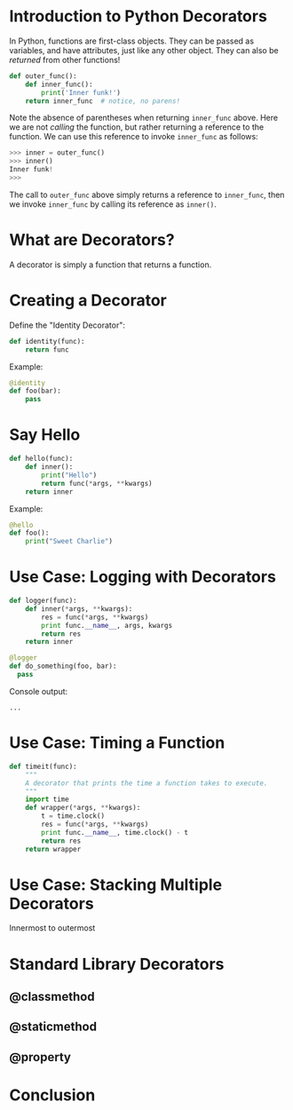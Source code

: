 Introduction to Python Decorators
=================================

In Python, functions are first-class objects. They can be passed as variables, and have attributes, 
just like any other object. They can also be _returned_ from other functions! 

```python
def outer_func():
    def inner_func():
        print('Inner funk!')
    return inner_func  # notice, no parens!
```

Note the absence of parentheses when returning `inner_func` above. Here we are not _calling_ the function, 
but rather returning a reference to the function. We can use this reference to invoke `inner_func` as follows:

```python
>>> inner = outer_func()
>>> inner()
Inner funk!
>>> 
```

The call to `outer_func` above simply returns a reference to `inner_func`, then we invoke `inner_func` by 
calling its reference as `inner()`.

# What are Decorators?

A decorator is simply a function that returns a function.

# Creating a Decorator

Define the "Identity Decorator":

```python
def identity(func):
    return func
```

Example:

```python
@identity
def foo(bar):
    pass
```

# Say Hello

```python
def hello(func):
    def inner():
        print("Hello")
        return func(*args, **kwargs)
    return inner
```

Example:

```python
@hello
def foo():
    print("Sweet Charlie")
```


# Use Case: Logging with Decorators

```python
def logger(func):
    def inner(*args, **kwargs):
	    res = func(*args, **kwargs)
	    print func.__name__, args, kwargs
	    return res
    return inner
```        

```python
@logger
def do_something(foo, bar):
  pass
```

Console output:

```
...
```

# Use Case: Timing a Function

```python
def timeit(func):
    """
    A decorator that prints the time a function takes to execute.
    """
    import time
    def wrapper(*args, **kwargs):
        t = time.clock()
        res = func(*args, **kwargs)
        print func.__name__, time.clock() - t
        return res
    return wrapper
```

# Use Case: Stacking Multiple Decorators

Innermost to outermost

# Standard Library Decorators

## @classmethod

## @staticmethod

## @property


# Conclusion


